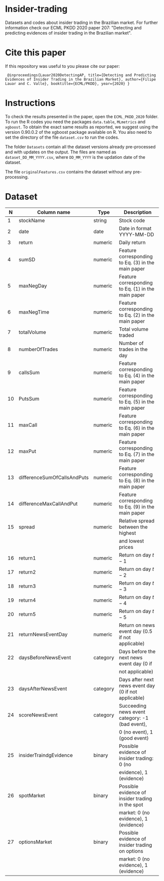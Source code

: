 # Insider-trading
Datasets and codes about insider trading in the Brazilian market. For further information check our ECML PKDD 2020 paper 207: "Detecting and predicting evidences of insider trading in the Brazilian market".

# Cite this paper

If this repository was useful to you please cite our paper:

``
@inproceedings{Lauar2020DetectingAP,
  title={Detecting and Predicting Evidences of Insider Trading in the Brazilian Market},
  author={Filipe Lauar and C. Valle},
  booktitle={ECML/PKDD},
  year={2020}
}``

# Instructions

To check the results presented in the paper, open the ``ECML_PKDD_2020`` folder. To run the R codes you need the packages ``data.table``, ``MLmetrics`` and ``xgboost``. To obtain the exact same results as reported, we suggest using the version 0.90.0.2 of the xgboost package available on R. You also need to set the directory of the file ``dataset.csv`` to run the codes.

The folder  ``Datasets`` contain all the dataset versions already pre-processed and with updates on the output. The files are named as ``dataset_DD_MM_YYYY.csv``, where ``DD_MM_YYYY`` is the updation date of the dataset.

The file ``originalFeatures.csv`` contains the dataset without any pre-processing.

# Dataset

|     N | Column name                 | Type     | Description                                         |
|-------|-----------------------------|----------|-----------------------------------------------------|
|     1 | stockName                   | string   | Stock code                                          |
|     2 | date                        | date     | Date in format YYYY-MM-DD                           |
|     3 | return                      | numeric  | Daily return                                        |
|     4 | sumSD                       | numeric  | Feature corresponding to Eq. (3) in the main paper  |
|     5 | maxNegDay                   | numeric  | Feature corresponding to Eq. (1) in the main paper  |
|     6 | maxNegTime                  | numeric  | Feature corresponding to Eq. (2) in the main paper  |
|     7 | totalVolume                 | numeric  | Total volume traded                                 |
|     8 | numberOfTrades              | numeric  | Number of trades in the day                         |
|     9 | callsSum                    | numeric  | Feature corresponding to Eq. (4) in the main paper  |
|    10 | PutsSum                     | numeric  | Feature corresponding to Eq. (5) in the main paper  |
|    11 | maxCall                     | numeric  | Feature corresponding to Eq. (6) in the main paper  |
|    12 | maxPut                      | numeric  | Feature corresponding to Eq. (7) in the main paper  |
|    13 | differenceSumOfCallsAndPuts | numeric  | Feature corresponding to Eq. (8) in the main paper  |
|    14 | differenceMaxCallAndPut     | numeric  | Feature corresponding to Eq. (9) in the main paper  |
|    15 | spread                      | numeric  | Relative spread between the highest                 |
|       |                             |          | and lowest prices                                   |
|    16 | return1                     | numeric  | Return on day $t-1$                                 |
|    17 | return2                     | numeric  | Return on day $t-2$                                 |
|    18 | return3                     | numeric  | Return on day $t-3$                                 |
|    19 | return4                     | numeric  | Return on day $t-4$                                 |
|    20 | return5                     | numeric  | Return on day $t-5$                                 |
|    21 | returnNewsEventDay          | numeric  | Return on news event day (0.5 if not applicable)    |
|    22 | daysBeforeNewsEvent         | category | Days before the next news event day (0 if           |
|       |                             |          | not applicable)                                     |
|    23 | daysAfterNewsEvent          | category | Days after next news event day (0 if not applicable)|
|    24 | scoreNewsEvent              | category | Succeeding news event category: -1 (bad event),     |
|       |                             |          | 0 (no event), 1 (good event)                        |
|    25 | insiderTraindgEvidence      | binary   | Possible evidence of insider trading: 0 (no         |
|       |                             |          | evidence), 1 (evidence)                             |
|    26 | spotMarket                  | binary   | Possible evidence of insider trading in the spot    |
|       |                             |          | market: 0 (no evidence), 1 (evidence)               |
|    27 | optionsMarket               | binary   | Possible evidence of insider trading on options     |
|       |                             |          | market: 0 (no evidence), 1 (evidence)               |
